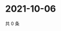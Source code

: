 # 2021-10-06

共 0 条

<!-- BEGIN -->
<!-- 最后更新时间 Wed Oct 06 2021 06:18:27 GMT+0800 (China Standard Time) -->

<!-- END -->
